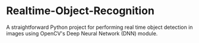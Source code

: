 # Realtime-Object-Recognition
A straightforward Python project for performing real time object detection in images using OpenCV's Deep Neural Network (DNN) module.
